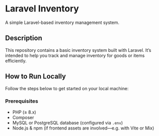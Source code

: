 # Laravel Inventory

A simple Laravel-based inventory management system.

## Description

This repository contains a basic inventory system built with Laravel. It’s intended to help you track and manage inventory for goods or items efficiently.

## How to Run Locally

Follow the steps below to get started on your local machine:

### Prerequisites

- PHP (≥ 8.x)
- Composer
- MySQL or PostgreSQL database (configured via `.env`)
- Node.js & npm (if frontend assets are involved—e.g. with Vite or Mix)


